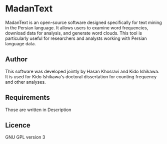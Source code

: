 # MadanText
MadanText is an open-source software designed specifically for text mining in the Persian language. It allows users to examine word frequencies, download data for analysis, and generate word clouds. This tool is particularly useful for researchers and analysts working with Persian language data.
## Author
This software was developed jointly by Hasan Khosravi and Kido Ishikawa. It is used for Kido Ishikawa's doctoral dissertation for counting frequency and other analyses.
## Requirements
Those are written in Description
## Licence
GNU GPL version 3
